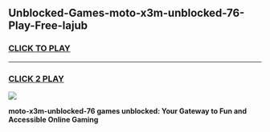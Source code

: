 
## Unblocked-Games-moto-x3m-unblocked-76-Play-Free-lajub
<h3>
<a href="https://premium76.site?title=moto-x3m-unblocked-76&ref=19M">CLICK TO PLAY</a></h3>
<hr>

<h3>
<a href="https://premium76.site?title=moto-x3m-unblocked-76&ref=19M">CLICK 2 PLAY</a>
  
</h3>

<a href="https://premium76.site?title=moto-x3m-unblocked-76&ref=19M"><img src="https://clearcache.store/games.png"></a>


**moto-x3m-unblocked-76 games unblocked: Your Gateway to Fun and Accessible Online Gaming**
